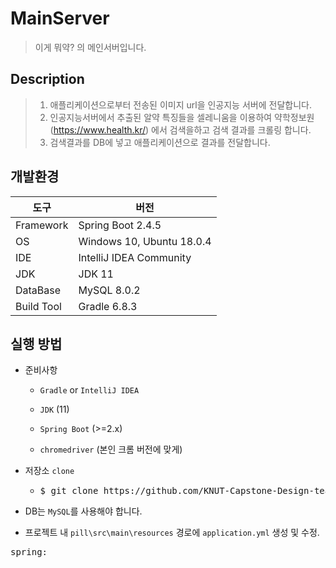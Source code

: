 # MainServer
> 이게 뭐약? 의 메인서버입니다.

## Description
> 1. 애플리케이션으로부터 전송된 이미지 url을 인공지능 서버에 전달합니다.
> 2. 인공지능서버에서 추출된 알약 특징들을 셀레니움을 이용하여 약학정보원(https://www.health.kr/) 에서 검색을하고 검색 결과를 크롤링 합니다.
> 3. 검색결과를 DB에 넣고 애플리케이션으로 결과를 전달합니다.

## 개발환경
|도구|버전|
|------|--------|
|Framework|Spring Boot 2.4.5|
|OS|Windows 10, Ubuntu 18.0.4|
|IDE|IntelliJ IDEA Community|
|JDK|JDK 11|
|DataBase|MySQL 8.0.2|
|Build Tool|Gradle 6.8.3|

## 실행 방법
* 준비사항
  * <code>Gradle</code> or <code>IntelliJ IDEA</code>
  
  * <code>JDK</code> (11)
  
  * <code>Spring Boot</code> (>=2.x)
  
  *  <code>chromedriver</code> (본인 크롬 버전에 맞게)
  
* 저장소 <code>clone</code>
  * <pre>$ git clone https://github.com/KNUT-Capstone-Design-team-1/SearchServer.git</pre>

* DB는 <code>MySQL</code>를 사용해야 합니다.
* 프로젝트 내 <code>pill\src\main\resources</code> 경로에 <code>application.yml</code> 생성 및 수정.
<pre><span class="pl-k">spring</span>:
</pre>
